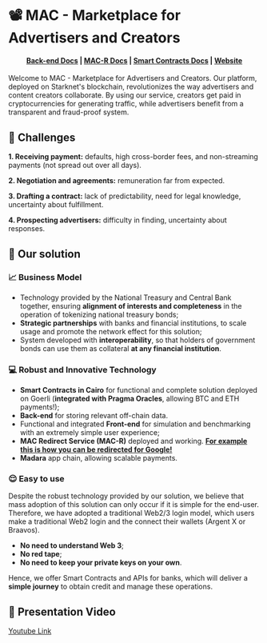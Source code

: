 # 📽 MAC - Marketplace for Advertisers and Creators

<h4 align="center">
  <a href="https://mac-backend-six.vercel.app/swagger">Back-end Docs</a> |
  <a href="https://github.com/gugasanchez/starknet-mac/blob/main/docs/MAC-Redirect-Service.md">MAC-R Docs</a> |
  <a href="https://github.com/gugasanchez/starknet-mac/blob/main/docs/smartContracts.md">Smart Contracts Docs</a> |
  <a href="https://scaffoldeth.io">Website</a>
</h4>

Welcome to MAC - Marketplace for Advertisers and Creators. Our platform, deployed on Starknet's blockchain, revolutionizes the way advertisers and content creators collaborate. By using our service, creators get paid in cryptocurrencies for generating traffic, while advertisers benefit from a transparent and fraud-proof system.


## 🎯 Challenges

**1. Receiving payment:** defaults, high cross-border fees, and non-streaming payments (not spread out over all days).

**2. Negotiation and agreements:** remuneration far from expected.

**3. Drafting a contract:** lack of predictability, need for legal knowledge, uncertainty about fulfillment.

**4. Prospecting advertisers:** difficulty in finding, uncertainty about responses.

## 🚀 Our solution

### 📈 Business Model

- Technology provided by the National Treasury and Central Bank together, ensuring **alignment of interests and completeness** in the operation of tokenizing national treasury bonds;
- **Strategic partnerships** with banks and financial institutions, to scale usage and promote the network effect for this solution;
- System developed with **interoperability**, so that holders of government bonds can use them as collateral **at any financial institution**.

### 💻 Robust and Innovative Technology

- **Smart Contracts in Cairo** for functional and complete solution deployed on Goerli (**integrated with Pragma Oracles**, allowing BTC and ETH payments!);
- **Back-end** for storing relevant off-chain data.
- Functional and integrated **Front-end** for simulation and benchmarking with an extremely simple user experience;
- **MAC Redirect Service (MAC-R)** deployed and working. **[For example this is how you can be redirected for Google!](https://mac-url.vercel.app/test)**
- **Madara** app chain, allowing scalable payments.

### 😌 Easy to use

Despite the robust technology provided by our solution, we believe that mass adoption of this solution can only occur if it is simple for the end-user. Therefore, we have adopted a traditional Web2/3 login model, which users make a traditional Web2 login and the connect their wallets (Argent X or Braavos).

- **No need to understand Web 3**;
- **No red tape**;
- **No need to keep your private keys on your own**.

Hence, we offer Smart Contracts and APIs for banks, which will deliver a **simple journey** to obtain credit and manage these operations.

## 📼 Presentation Video
[Youtube Link](https://www.youtube.com/watch?v=csabs5zONOE)
